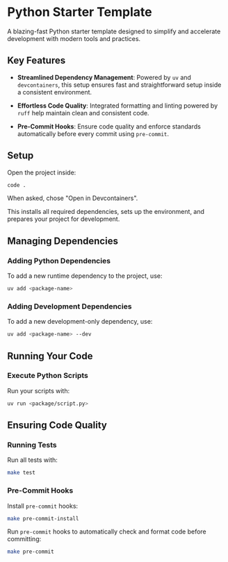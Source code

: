 # Python Starter Template

A blazing-fast Python starter template designed to simplify and accelerate development with modern tools and practices.

## Key Features

- **Streamlined Dependency Management**: 
  Powered by `uv` and `devcontainers`, this setup ensures fast and straightforward setup inside a consistent environment.
  
- **Effortless Code Quality**: 
  Integrated formatting and linting powered by `ruff` help maintain clean and consistent code.
  
- **Pre-Commit Hooks**: 
  Ensure code quality and enforce standards automatically before every commit using `pre-commit`.

## Setup

Open the project inside:

```bash
code .
```
When asked, chose "Open in Devcontainers".

This installs all required dependencies, sets up the environment, and prepares your project for development.

## Managing Dependencies

### Adding Python Dependencies

To add a new runtime dependency to the project, use:

```bash
uv add <package-name>
```

### Adding Development Dependencies

To add a new development-only dependency, use:

```bash
uv add <package-name> --dev
```

## Running Your Code

### Execute Python Scripts

Run your scripts with:

```bash
uv run <package/script.py>
```

## Ensuring Code Quality

### Running Tests

Run all tests with:

```bash
make test
```

### Pre-Commit Hooks

Install `pre-commit` hooks:

```bash
make pre-commit-install
```

Run `pre-commit` hooks to automatically check and format code before committing:

```bash
make pre-commit
```
